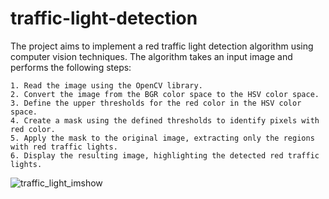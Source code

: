 # traffic-light-detection
The project aims to implement a red traffic light detection algorithm using computer vision techniques. The algorithm takes an input image and performs the following steps:

    1. Read the image using the OpenCV library.
    2. Convert the image from the BGR color space to the HSV color space.
    3. Define the upper thresholds for the red color in the HSV color space.
    4. Create a mask using the defined thresholds to identify pixels with red color.
    5. Apply the mask to the original image, extracting only the regions with red traffic lights.
    6. Display the resulting image, highlighting the detected red traffic lights.
    
 ![traffic_light_imshow](https://github.com/ejpallippurath/traffic-light-detection/assets/84701560/260e137e-6bad-4cc6-8f66-9b69c1075f67)
